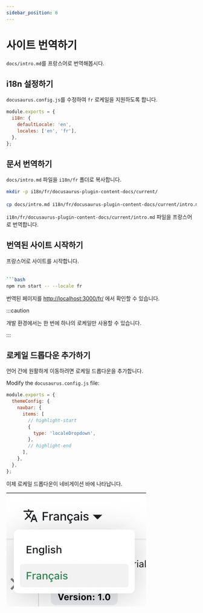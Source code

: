 ```yaml
---
sidebar_position: 6
---
```


# 사이트 번역하기

`docs/intro.md`를 프랑스어로 번역해봅시다.

## i18n 설정하기

`docusaurus.config.js`를 수정하여 `fr` 로케일을 지원하도록 합니다.

```js title="docusaurus.config.js"
module.exports = {
  i18n: {
    defaultLocale: 'en',
    locales: ['en', 'fr'],
  },
};
```

## 문서 번역하기

`docs/intro.md` 파일을 `i18n/fr` 폴더로 복사합니다.

```bash
mkdir -p i18n/fr/docusaurus-plugin-content-docs/current/

cp docs/intro.md i18n/fr/docusaurus-plugin-content-docs/current/intro.md
```

`i18n/fr/docusaurus-plugin-content-docs/current/intro.md` 파일을 프랑스어로 번역합니다.

## 번역된 사이트 시작하기

프랑스어로 사이트를 시작합니다.

```bash

```bash
npm run start -- --locale fr
```

번역된 페이지를 [http://localhost:3000/fr/](http://localhost:3000/fr/) 에서 확인할 수 있습니다.


:::caution

개발 환경에서는 한 번에 하나의 로케일만 사용할 수 있습니다.

:::

## 로케일 드롭다운 추가하기

언어 간에 원활하게 이동하려면 로케일 드롭다운을 추가합니다.

Modify the `docusaurus.config.js` file:

```js title="docusaurus.config.js"
module.exports = {
  themeConfig: {
    navbar: {
      items: [
        // highlight-start
        {
          type: 'localeDropdown',
        },
        // highlight-end
      ],
    },
  },
};
```

이제 로케일 드롭다운이 네비게이션 바에 나타납니다.

![Locale Dropdown](./img/localeDropdown.png)